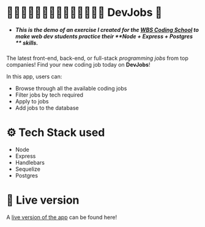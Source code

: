 #  🧑‍💻👩🏽‍💻👨🏿‍💻👩🏼‍💻🧑🏾‍💻 DevJobs 🚀

- ##### This is the demo of an exercise I created for the [WBS Coding School](https://www.wbscodingschool.com/) to make web dev students practice their **Node + Express + Postgres ** skills.

The latest front-end, back-end, or full-stack _programming jobs_ from top companies! Find your new coding job today on **DevJobs**!

In this app, users can:
- Browse through all the available coding jobs
- Filter jobs by tech required
- Apply to jobs
- Add jobs to the database



# ⚙️ Tech Stack used

- Node
- Express
- Handlebars
- Sequelize
- Postgres

# 🚀 Live version

A [live version of the app](http://devjobs.ben.express/) can be found here!
